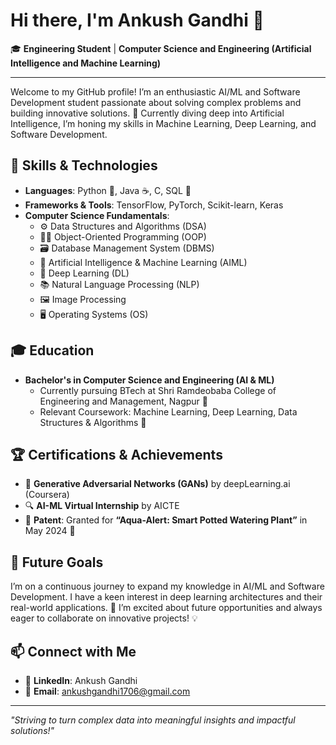 # Hi there, I'm Ankush Gandhi 👋

🎓 **Engineering Student** | **Computer Science and Engineering (Artificial Intelligence and Machine Learning)**

---

Welcome to my GitHub profile! I’m an enthusiastic AI/ML and Software Development student passionate about solving complex problems and building innovative solutions. 🌟 Currently diving deep into Artificial Intelligence, I’m honing my skills in Machine Learning, Deep Learning, and Software Development.

## 🚀 Skills & Technologies

- **Languages**: Python 🐍, Java ☕, C, SQL 💾
- **Frameworks & Tools**: TensorFlow, PyTorch, Scikit-learn, Keras
- **Computer Science Fundamentals**:
  - ⚙️ Data Structures and Algorithms (DSA)
  - 🧑‍💻 Object-Oriented Programming (OOP)
  - 🗃️ Database Management System (DBMS)
  - 🤖 Artificial Intelligence & Machine Learning (AIML)
  - 🧠 Deep Learning (DL)
  - 📚 Natural Language Processing (NLP)
  - 🖼️ Image Processing
  - 🖥️ Operating Systems (OS)

## 🎓 Education

- **Bachelor's in Computer Science and Engineering (AI & ML)**
  - Currently pursuing BTech at Shri Ramdeobaba College of Engineering and Management, Nagpur 🏫
  - Relevant Coursework: Machine Learning, Deep Learning, Data Structures & Algorithms 📘

## 🏆 Certifications & Achievements

- 🧠 **Generative Adversarial Networks (GANs)** by deepLearning.ai (Coursera)
- 🔍 **AI-ML Virtual Internship** by AICTE
- 📝 **Patent**: Granted for **“Aqua-Alert: Smart Potted Watering Plant”** in May 2024 🌿

## 🌱 Future Goals

I’m on a continuous journey to expand my knowledge in AI/ML and Software Development. I have a keen interest in deep learning architectures and their real-world applications. 🚀 I’m excited about future opportunities and always eager to collaborate on innovative projects! 💡

## 📫 Connect with Me

- 💼 **LinkedIn**: Ankush Gandhi
- 📧 **Email**: ankushgandhi1706@gmail.com

---

_"Striving to turn complex data into meaningful insights and impactful solutions!"_
